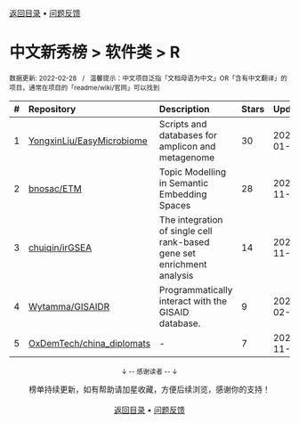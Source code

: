 <a href="https://github.com/GrowingGit/GitHub-Chinese-Top-Charts#github中文排行榜">返回目录</a> • <a href="/content/docs/feedback.md">问题反馈</a>

# 中文新秀榜 > 软件类 > R
<sub>数据更新: 2022-02-28&nbsp;&nbsp;&nbsp;/&nbsp;&nbsp;&nbsp;温馨提示：中文项目泛指「文档母语为中文」OR「含有中文翻译」的项目，通常在项目的「readme/wiki/官网」可以找到</sub>

|#|Repository|Description|Stars|Updated|Created|
|:-|:-|:-|:-|:-|:-|
|1|[YongxinLiu/EasyMicrobiome](https://github.com/YongxinLiu/EasyMicrobiome)|Scripts and databases for amplicon and metagenome|30|2022-01-28|2021-05-13|
|2|[bnosac/ETM](https://github.com/bnosac/ETM)|Topic Modelling in Semantic Embedding Spaces|28|2021-11-11|2021-08-10|
|3|[chuiqin/irGSEA](https://github.com/chuiqin/irGSEA)|The integration of single cell rank-based gene set enrichment analysis|14|2021-11-26|2021-09-27|
|4|[Wytamma/GISAIDR](https://github.com/Wytamma/GISAIDR)|Programmatically interact with the GISAID database.|9|2022-02-18|2021-04-28|
|5|[OxDemTech/china_diplomats](https://github.com/OxDemTech/china_diplomats)|-|7|2021-11-16|2021-05-08|

<div align="center">
    <p><sub>↓ -- 感谢读者 -- ↓</sub></p>
    榜单持续更新，如有帮助请加星收藏，方便后续浏览，感谢你的支持！
</div>

<br/>

<div align="center"><a href="https://github.com/GrowingGit/GitHub-Chinese-Top-Charts#github中文排行榜">返回目录</a> • <a href="/content/docs/feedback.md">问题反馈</a></div>
